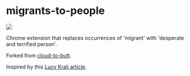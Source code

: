 migrants-to-people
=============

![](logo.png)

Chrome extension that replaces occurrences of 'migrant' with 'desperate and terrified person'.

Forked from [cloud-to-butt](https://github.com/panicsteve/cloud-to-butt).

Inspired by this [Lucy Kralj article](https://www.opendemocracy.net/ourkingdom/shinealight/lucy-kralj/when-did-inconvenience-kill-compassion-thoughts-on-calais#.VdRCxw8dWOZ.twitter).

